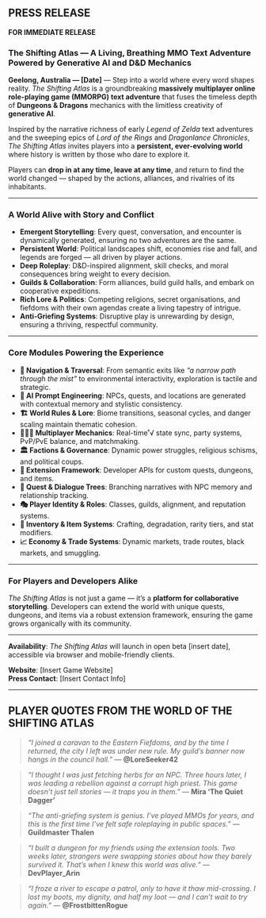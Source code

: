 ## PRESS RELEASE

**FOR IMMEDIATE RELEASE**

### The Shifting Atlas — A Living, Breathing MMO Text Adventure Powered by Generative AI and D&D Mechanics

**Geelong, Australia — [Date]** — Step into a world where every word shapes reality. *The Shifting Atlas* is a groundbreaking **massively multiplayer online role-playing game (MMORPG) text adventure** that fuses the timeless depth of **Dungeons & Dragons** mechanics with the limitless creativity of **generative AI**.

Inspired by the narrative richness of early *Legend of Zelda* text adventures and the sweeping epics of *Lord of the Rings* and *Dragonlance Chronicles*, *The Shifting Atlas* invites players into a **persistent, ever-evolving world** where history is written by those who dare to explore it.

Players can **drop in at any time, leave at any time**, and return to find the world changed — shaped by the actions, alliances, and rivalries of its inhabitants.

---

### A World Alive with Story and Conflict

- **Emergent Storytelling**: Every quest, conversation, and encounter is dynamically generated, ensuring no two adventures are the same.
- **Persistent World**: Political landscapes shift, economies rise and fall, and legends are forged — all driven by player actions.
- **Deep Roleplay**: D&D-inspired alignment, skill checks, and moral consequences bring weight to every decision.
- **Guilds & Collaboration**: Form alliances, build guild halls, and embark on cooperative expeditions.
- **Rich Lore & Politics**: Competing religions, secret organisations, and fiefdoms with their own agendas create a living tapestry of intrigue.
- **Anti-Griefing Systems**: Disruptive play is unrewarding by design, ensuring a thriving, respectful community.

---

### Core Modules Powering the Experience

- **🧭 Navigation & Traversal**: From semantic exits like *“a narrow path through the mist”* to environmental interactivity, exploration is tactile and strategic.
- **🧠 AI Prompt Engineering**: NPCs, quests, and locations are generated with contextual memory and stylistic consistency.
- **🏗️ World Rules & Lore**: Biome transitions, seasonal cycles, and danger scaling maintain thematic cohesion.
- **🧑‍🤝‍🧑 Multiplayer Mechanics**: Real-time˚√ state sync, party systems, PvP/PvE balance, and matchmaking.
- **🏛️ Factions & Governance**: Dynamic power struggles, religious schisms, and political coups.
- **🧩 Extension Framework**: Developer APIs for custom quests, dungeons, and items.
- **📜 Quest & Dialogue Trees**: Branching narratives with NPC memory and relationship tracking.
- **🎭 Player Identity & Roles**: Classes, guilds, alignment, and reputation systems.
- **🧳 Inventory & Item Systems**: Crafting, degradation, rarity tiers, and stat modifiers.
- **📈 Economy & Trade Systems**: Dynamic markets, trade routes, black markets, and smuggling.

---

### For Players and Developers Alike

*The Shifting Atlas* is not just a game — it’s a **platform for collaborative storytelling**. Developers can extend the world with unique quests, dungeons, and items via a robust extension framework, ensuring the game grows organically with its community.

---

**Availability**: *The Shifting Atlas* will launch in open beta [insert date], accessible via browser and mobile-friendly clients.

**Website**: [Insert Game Website]  
**Press Contact**: [Insert Contact Info]

---

## PLAYER QUOTES FROM THE WORLD OF THE SHIFTING ATLAS

> *“I joined a caravan to the Eastern Fiefdoms, and by the time I returned, the city I left was under new rule. My guild’s banner now hangs in the council hall.”* — **@LoreSeeker42**

> *“I thought I was just fetching herbs for an NPC. Three hours later, I was leading a rebellion against a corrupt high priest. This game doesn’t just tell stories — it traps you in them.”* — **Mira ‘The Quiet Dagger’**

> *“The anti-griefing system is genius. I’ve played MMOs for years, and this is the first time I’ve felt safe roleplaying in public spaces.”* — **Guildmaster Thalen**

> *“I built a dungeon for my friends using the extension tools. Two weeks later, strangers were swapping stories about how they barely survived it. That’s when I knew this world was alive.”* — **DevPlayer_Arin**

> *“I froze a river to escape a patrol, only to have it thaw mid-crossing. I lost my boots, my dignity, and half my loot — and I can’t wait to try again.”* — **@FrostbittenRogue**
